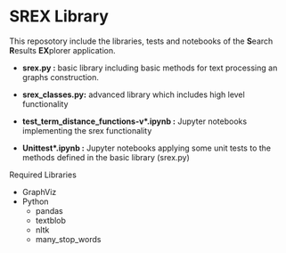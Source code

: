# SREX Library

This reposotory include the libraries, tests and notebooks of the **S**earch **R**esults **EX**plorer application.

- **srex.py :** basic library including basic methods for text processing an graphs construction.

- **srex_classes.py:** advanced library which includes high level functionality

- **test_term_distance_functions-v\*.ipynb :** Jupyter notebooks implementing the srex functionality

- **Unittest\*.ipynb :** Jupyter notebooks applying some unit tests to the methods defined in the basic library (srex.py)



Required Libraries

- GraphViz
- Python
    - pandas
    - textblob
    - nltk
    - many_stop_words

